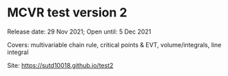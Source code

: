 # MCVR test version 2
Release date: 29 Nov 2021; Open until: 5 Dec 2021

Covers: multivariable chain rule, critical points & EVT, volume/integrals, line integral

Site: https://sutd10018.github.io/test2
